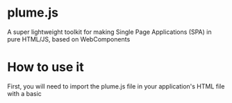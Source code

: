# plume.js
A super lightweight toolkit for making Single Page Applications (SPA) in pure HTML/JS, based on WebComponents

# How to use it

First, you will need to import the plume.js file in your application's HTML file with a basic <script> tag.
This will allow you to use the WebComponents provided by Plume.js in your application.

## main-view and page-route

The ```<main-view>``` element represents, as it's name suggest, the main viewport of your application.
It acts as a router, meaning that it allows you to switch easily between the different pages or screens of your app.
You can define these pages or screens with the ```<page-route>``` element inside your ```<main-view>```.
 
